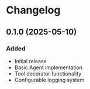 # Changelog

## 0.1.0 (2025-05-10)

### Added

- Initial release
- Basic Agent implementation
- Tool decorator functionality
- Configurable logging system
